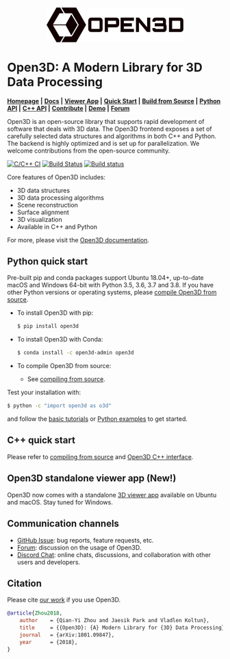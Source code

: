 <p align="center">
<img src="docs/_static/open3d_logo_horizontal.png" width="320" />
</p>

# Open3D: A Modern Library for 3D Data Processing

**[Homepage](http://www.open3d.org) |**
**[Docs](http://www.open3d.org/docs) |**
**[Viewer App](https://github.com/intel-isl/Open3D/releases) |**
**[Quick Start](http://www.open3d.org/docs/release/getting_started.html) |**
**[Build from Source](http://www.open3d.org/docs/release/compilation.html) |**
**[Python API](http://www.open3d.org/docs/release/index.html#python-api-index) |**
**[C++ API](http://www.open3d.org/docs/release/cpp_api/index.html) |**
**[Contribute](http://www.open3d.org/docs/release/contribute.html) |**
**[Demo](https://www.youtube.com/watch?v=I3UjXlA4IsU) |**
**[Forum](https://forum.open3d.org)**

Open3D is an open-source library that supports rapid development of software
that deals with 3D data. The Open3D frontend exposes a set of carefully selected
data structures and algorithms in both C++ and Python. The backend is highly
optimized and is set up for parallelization. We welcome contributions from
the open-source community.

[![C/C++ CI](https://github.com/intel-isl/Open3D/workflows/C/C++%20CI/badge.svg)](https://github.com/intel-isl/Open3D/actions)
[![Build Status](https://travis-ci.org/intel-isl/Open3D.svg?branch=master)](https://travis-ci.org/intel-isl/)
[![Build status](https://ci.appveyor.com/api/projects/status/3hasjo041lv6srsi/branch/master?svg=true)](https://ci.appveyor.com/project/yxlao/open3d/branch/master)

Core features of Open3D includes:

* 3D data structures
* 3D data processing algorithms
* Scene reconstruction
* Surface alignment
* 3D visualization
* Available in C++ and Python

For more, please visit the [Open3D documentation](http://www.open3d.org/docs).

## Python quick start

Pre-built pip and conda packages support Ubuntu 18.04+, up-to-date macOS and
Windows 64-bit with Python 3.5, 3.6, 3.7 and 3.8. If you have other Python
versions or operating systems, please
[compile Open3D from source](http://www.open3d.org/docs/release/compilation.html).

* To install Open3D with pip:

    ```bash
    $ pip install open3d
    ```

* To install Open3D with Conda:

    ```bash
    $ conda install -c open3d-admin open3d
    ```

* To compile Open3D from source:
    * See [compiling from source](http://www.open3d.org/docs/release/compilation.html).

Test your installation with:

```bash
$ python -c "import open3d as o3d"
```

and follow the [basic tutorials](http://www.open3d.org/docs/release/tutorial/Basic/index.html)
or [Python examples](https://github.com/intel-isl/Open3D/tree/master/examples/Python) to get
started.

## C++ quick start

Please refer to [compiling from source](http://www.open3d.org/docs/release/compilation.html)
and [Open3D C++ interface](http://www.open3d.org/docs/release/tutorial/C++/cplusplus_interface.html).

## Open3D standalone viewer app (New!)

Open3D now comes with a standalone
[3D viewer app](https://github.com/intel-isl/Open3D/releases) available on
Ubuntu and macOS. Stay tuned for Windows.

## Communication channels

* [GitHub Issue](https://github.com/intel-isl/Open3D/issues): bug reports,
  feature requests, etc.
* [Forum](https://forum.open3d.org): discussion on the usage of Open3D.
* [Discord Chat](https://discord.gg/D35BGvn): online chats, discussions,
  and collaboration with other users and developers.

## Citation

Please cite [our work](https://arxiv.org/abs/1801.09847) if you use Open3D.

```bib
@article{Zhou2018,
    author    = {Qian-Yi Zhou and Jaesik Park and Vladlen Koltun},
    title     = {{Open3D}: {A} Modern Library for {3D} Data Processing},
    journal   = {arXiv:1801.09847},
    year      = {2018},
}
```
